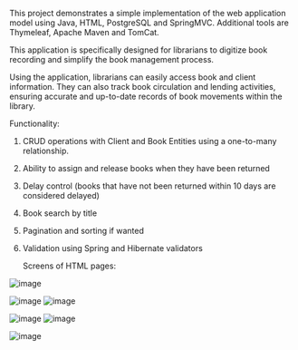 This project demonstrates a simple implementation of the web application model using Java, HTML, PostgreSQL and SpringMVC.  Additional tools are Thymeleaf, Apache Maven and TomCat.

This application is specifically designed for librarians to digitize book recording and simplify the book management process.

Using the application, librarians can easily access book and client information. They can also track book circulation and lending activities, ensuring accurate and up-to-date records of book movements within the library.

Functionality:
1) CRUD operations with Client and Book Entities using a one-to-many relationship.
2) Ability to assign and release books when they have been returned
3) Delay control 
(books that have not been returned within 10 days are considered delayed)
4) Book search by title
5) Pagination and sorting if wanted
6) Validation using Spring and Hibernate validators

      Screens of HTML pages:


![image](https://user-images.githubusercontent.com/111792933/218770658-b834ce0c-e321-4453-ab46-ed2fc6eab55e.png)


![image](https://user-images.githubusercontent.com/111792933/218784361-c3822d6b-591e-438d-b8fe-09278b7fb4fe.png)
![image](https://user-images.githubusercontent.com/111792933/218785781-33962a16-525d-4740-a080-8aa4ff063a62.png)




![image](https://user-images.githubusercontent.com/111792933/218776531-9ae6ae4d-56c2-49ef-9ba8-31231a35f5a1.png)
![image](https://user-images.githubusercontent.com/111792933/218771073-27aa9804-48ba-4e83-8bf6-df7cdc779273.png)

![image](https://user-images.githubusercontent.com/111792933/218790520-dcf7a973-6f53-4974-9fcf-4358519bb3f8.png)







